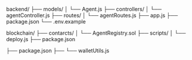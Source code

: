 backend/
├── models/
│   └── Agent.js
├── controllers/
│   └── agentController.js
├── routes/
│   └── agentRoutes.js
├── app.js
├── package.json
└── .env.example

blockchain/
├── contarcts/
│   └── AgentRegistry.sol
├── scripts/
│   └── deploy.js
├── package.json 

├── package.json
├── 
└── walletUtils.js
